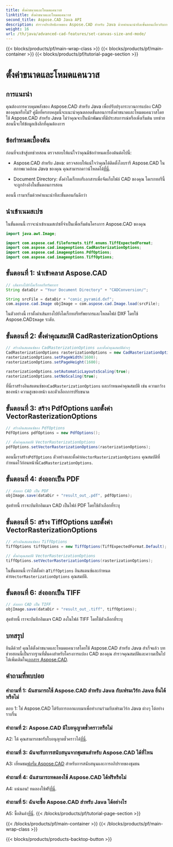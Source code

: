 ```yaml
---
title: ตั้งค่าขนาดและโหมดแคนวาส
linktitle: ตั้งค่าขนาดและโหมดแคนวาส
second_title: Aspose.CAD Java API
description: สำรวจประสิทธิภาพของ Aspose.CAD สำหรับ Java ด้วยคำแนะนำทีละขั้นตอนเกี่ยวกับการตั้งค่าขนาดและโหมดแคนวาส แปลงไฟล์ CAD เป็นรูปแบบ PDF และ TIFF ได้อย่างง่ายดาย
weight: 16
url: /th/java/advanced-cad-features/set-canvas-size-and-mode/
---
```


{{< blocks/products/pf/main-wrap-class >}}
{{< blocks/products/pf/main-container >}}
{{< blocks/products/pf/tutorial-page-section >}}

# ตั้งค่าขนาดและโหมดแคนวาส

## การแนะนำ

คุณต้องการควบคุมพลังของ Aspose.CAD สำหรับ Java เพื่อปรับปรุงกระบวนการแปลง CAD ของคุณหรือไม่? คู่มือที่ครอบคลุมนี้จะแนะนำคุณตลอดขั้นตอนการตั้งค่าขนาดและโหมดแคนวาสโดยใช้ Aspose.CAD สำหรับ Java ไม่ว่าคุณจะเป็นนักพัฒนาที่มีประสบการณ์หรือเพิ่งเริ่มต้น บทช่วยสอนนี้จะให้ข้อมูลเชิงลึกที่คุณต้องการ

## ข้อกำหนดเบื้องต้น

ก่อนที่จะเข้าสู่บทช่วยสอน ตรวจสอบให้แน่ใจว่าคุณมีข้อกำหนดเบื้องต้นต่อไปนี้:

-  Aspose.CAD สำหรับ Java: ตรวจสอบให้แน่ใจว่าคุณได้ติดตั้งไลบรารี Aspose.CAD ในสภาพแวดล้อม Java ของคุณ คุณสามารถดาวน์โหลดได้[ที่นี่](https://releases.aspose.com/cad/java/).

- Document Directory: ตั้งค่าไดเร็กทอรีเอกสารเพื่อจัดเก็บไฟล์ CAD ของคุณ ไดเรกทอรีนี้จะถูกอ้างอิงในขั้นตอนการสอน

ตอนนี้ เรามาเริ่มด้วยคำแนะนำทีละขั้นตอนกันดีกว่า

## นำเข้าเนมสเปซ

ในขั้นตอนนี้ เราจะนำเข้าเนมสเปซที่จำเป็นเพื่อเริ่มต้นโครงการ Aspose.CAD ของคุณ
```java
import java.awt.Image;

import com.aspose.cad.fileformats.tiff.enums.TiffExpectedFormat;
import com.aspose.cad.imageoptions.CadRasterizationOptions;
import com.aspose.cad.imageoptions.PdfOptions;
import com.aspose.cad.imageoptions.TiffOptions;
```

## ขั้นตอนที่ 1: นำเข้าคลาส Aspose.CAD

```java
// เส้นทางไปยังไดเร็กทอรีทรัพยากร
String dataDir = "Your Document Directory" + "CADConversion/";

String srcFile = dataDir + "conic_pyramid.dxf";
com.aspose.cad.Image objImage = com.aspose.cad.Image.load(srcFile);
```

 ในตัวอย่างนี้ เราตั้งค่าเส้นทางไปยังไดเร็กทอรีทรัพยากรและโหลดไฟล์ DXF โดยใช้ Aspose.CAD`Image` ระดับ.

## ขั้นตอนที่ 2: ตั้งค่าคุณสมบัติ CadRasterizationOptions

```java
// สร้างอินสแตนซ์ของ CadRasterizationOptions และตั้งค่าคุณสมบัติต่างๆ
CadRasterizationOptions rasterizationOptions = new CadRasterizationOptions();
rasterizationOptions.setPageWidth(1600);
rasterizationOptions.setPageHeight(1600);

rasterizationOptions.setAutomaticLayoutsScaling(true);
rasterizationOptions.setNoScaling(true);
```

 ที่นี่เราสร้างอินสแตนซ์ของ`CadRasterizationOptions` และกำหนดค่าคุณสมบัติ เช่น ความกว้างของหน้า ความสูงของหน้า และตัวเลือกการปรับขนาด

## ขั้นตอนที่ 3: สร้าง PdfOptions และตั้งค่า VectorRasterizationOptions

```java
// สร้างอินสแตนซ์ของ PdfOptions
PdfOptions pdfOptions = new PdfOptions();

// ตั้งค่าคุณสมบัติ VectorRasterizationOptions
pdfOptions.setVectorRasterizationOptions(rasterizationOptions);
```

 ตอนนี้เราสร้าง`PdfOptions` ตัวอย่างและตั้งค่า`VectorRasterizationOptions` คุณสมบัติที่กำหนดไว้ก่อนหน้านี้`CadRasterizationOptions`.

## ขั้นตอนที่ 4: ส่งออกเป็น PDF

```java
// ส่งออก CAD เป็น PDF
objImage.save(dataDir + "result_out_.pdf", pdfOptions);
```

สุดท้ายนี้ เราจะบันทึกอิมเมจ CAD เป็นไฟล์ PDF โดยใช้ตัวเลือกที่ระบุ

## ขั้นตอนที่ 5: สร้าง TiffOptions และตั้งค่า VectorRasterizationOptions

```java
// สร้างอินสแตนซ์ของ TiffOptions
TiffOptions tiffOptions = new TiffOptions(TiffExpectedFormat.Default);

// ตั้งค่าคุณสมบัติ VectorRasterizationOptions
tiffOptions.setVectorRasterizationOptions(rasterizationOptions);
```

ในขั้นตอนนี้ เราได้ตั้งค่า a`TiffOptions` อินสแตนซ์และกำหนดค่า`VectorRasterizationOptions` คุณสมบัติ.

## ขั้นตอนที่ 6: ส่งออกเป็น TIFF

```java
// ส่งออก CAD เป็น TIFF
objImage.save(dataDir + "result_out_.tiff", tiffOptions);
```

สุดท้ายนี้ เราจะบันทึกอิมเมจ CAD ลงในไฟล์ TIFF โดยใช้ตัวเลือกที่ระบุ

## บทสรุป

 ยินดีด้วย! คุณได้ตั้งค่าขนาดและโหมดแคนวาสโดยใช้ Aspose.CAD สำหรับ Java สำเร็จแล้ว บทช่วยสอนนี้เป็นรากฐานที่มั่นคงสำหรับโครงการแปลง CAD ของคุณ สำรวจคุณสมบัติและความเป็นไปได้เพิ่มเติมใน[เอกสาร Aspose.CAD](https://reference.aspose.com/cad/java/).

## คำถามที่พบบ่อย

### คำถามที่ 1: ฉันสามารถใช้ Aspose.CAD สำหรับ Java กับเฟรมเวิร์ก Java อื่นได้หรือไม่

ตอบ 1: ใช่ Aspose.CAD ได้รับการออกแบบมาเพื่อทำงานร่วมกับเฟรมเวิร์ก Java ต่างๆ ได้อย่างราบรื่น

### คำถามที่ 2: Aspose.CAD มีใบอนุญาตชั่วคราวหรือไม่

 A2: ได้ คุณสามารถขอรับใบอนุญาตชั่วคราวได้[ที่นี่](https://purchase.aspose.com/temporary-license/).

### คำถามที่ 3: ฉันจะรับการสนับสนุนจากชุมชนสำหรับ Aspose.CAD ได้ที่ไหน

 A3: เยี่ยมชม[ฟอรั่ม Aspose.CAD](https://forum.aspose.com/c/cad/19) สำหรับการสนับสนุนและการอภิปรายของชุมชน

### คำถามที่ 4: ฉันสามารถทดลองใช้ Aspose.CAD ได้ฟรีหรือไม่

 A4: แน่นอน! ทดลองใช้ฟรี[ที่นี่](https://releases.aspose.com/).

### คำถามที่ 5: ฉันจะซื้อ Aspose.CAD สำหรับ Java ได้อย่างไร

 A5: ซื้อสินค้า[ที่นี่](https://purchase.aspose.com/buy).
{{< /blocks/products/pf/tutorial-page-section >}}

{{< /blocks/products/pf/main-container >}}
{{< /blocks/products/pf/main-wrap-class >}}

{{< blocks/products/products-backtop-button >}}
